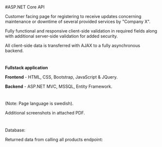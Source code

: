 #ASP.NET Core API

Customer facing page for registering to receive updates concerning maintenance or downtime of several provided services by "Company X".

Fully functional and responsive client-side validation in required fields along with additional server-side validation for added security.

All client-side data is transferred with AJAX to a fully asynchronous backend.
#
<b>Fullstack application</b>

<b>Frontend</b> - HTML, CSS, Bootstrap, JavaScript & JQuery.

<b>Backend</b> - ASP.NET MVC, MSSQL, Entity Framework.
#
(Note: Page language is swedish).

Additional screenshots in attached PDF.
#

Database:


Returned data from calling all products endpoint:
